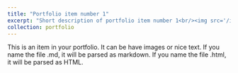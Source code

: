 ```yaml
---
title: "Portfolio item number 1"
excerpt: "Short description of portfolio item number 1<br/><img src='/image/500x300.png'>"
collection: portfolio
---
```


This is an item in your portfolio. It can be have images or nice text. If you name the file .md, it will be parsed as markdown. If you name the file .html, it will be parsed as HTML. 
